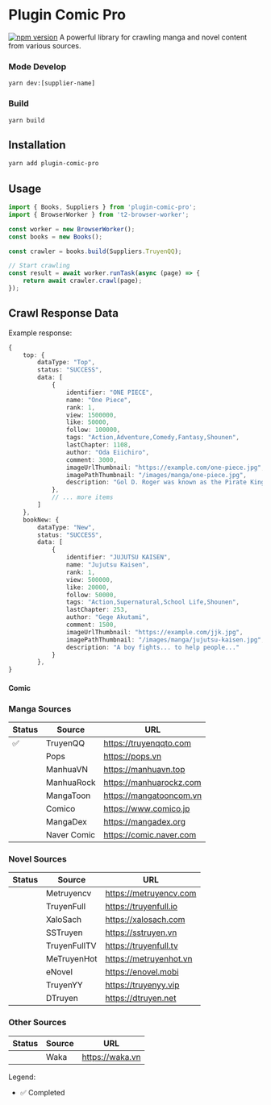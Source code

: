 # Plugin Comic Pro
[![npm version](https://badge.fury.io/js/plugin-comic-pro.svg)](https://badge.fury.io/js/plugin-comic-pro)
A powerful library for crawling manga and novel content from various sources.


### Mode Develop 
```shell
yarn dev:[supplier-name]
```

### Build

```shell
yarn build
```

## Installation

```bash
yarn add plugin-comic-pro
```

## Usage
```ts
import { Books, Suppliers } from 'plugin-comic-pro';
import { BrowserWorker } from 't2-browser-worker';

const worker = new BrowserWorker();
const books = new Books();

const crawler = books.build(Suppliers.TruyenQQ);

// Start crawling
const result = await worker.runTask(async (page) => {
    return await crawler.crawl(page);
});
```
## Crawl Response Data

Example response:
```ts
{
    top: {
        dataType: "Top",
        status: "SUCCESS",
        data: [
            {
                identifier: "ONE PIECE",
                name: "One Piece",
                rank: 1,
                view: 1500000,
                like: 50000,
                follow: 100000,
                tags: "Action,Adventure,Comedy,Fantasy,Shounen",
                lastChapter: 1108,
                author: "Oda Eiichiro",
                comment: 3000,
                imageUrlThumbnail: "https://example.com/one-piece.jpg",
                imagePathThumbnail: "/images/manga/one-piece.jpg",
                description: "Gol D. Roger was known as the Pirate King..."
            },
            // ... more items
        ]
    },
    bookNew: {
        dataType: "New",
        status: "SUCCESS",
        data: [
            {
                identifier: "JUJUTSU KAISEN",
                name: "Jujutsu Kaisen",
                rank: 1,
                view: 500000,
                like: 20000,
                follow: 50000,
                tags: "Action,Supernatural,School Life,Shounen",
                lastChapter: 253,
                author: "Gege Akutami",
                comment: 1500,
                imageUrlThumbnail: "https://example.com/jjk.jpg",
                imagePathThumbnail: "/images/manga/jujutsu-kaisen.jpg",
                description: "A boy fights... to help people..."
            }
        },
}
```

#### Comic

### Manga Sources
| Status | Source | URL |
|--------|---------|-----|
| ✅ | TruyenQQ | https://truyenqqto.com |
| | Pops | https://pops.vn |
| | ManhuaVN | https://manhuavn.top |
| | ManhuaRock | https://manhuarockz.com |
| | MangaToon | https://mangatooncom.vn |
| | Comico | https://www.comico.jp |
| | MangaDex | https://mangadex.org |
| | Naver Comic | https://comic.naver.com |

### Novel Sources
| Status | Source | URL |
|--------|---------|-----|
| | Metruyencv | https://metruyencv.com |
| | TruyenFull | https://truyenfull.io |
| | XaloSach | https://xalosach.com |
| | SSTruyen | https://sstruyen.vn |
| | TruyenFullTV | https://truyenfull.tv |
| | MeTruyenHot | https://metruyenhot.vn |
| | eNovel | https://enovel.mobi |
| | TruyenYY | https://truyenyy.vip |
| | DTruyen | https://dtruyen.net |

### Other Sources
| Status | Source | URL |
|--------|---------|-----|
| | Waka | https://waka.vn |

Legend:
- ✅ Completed
